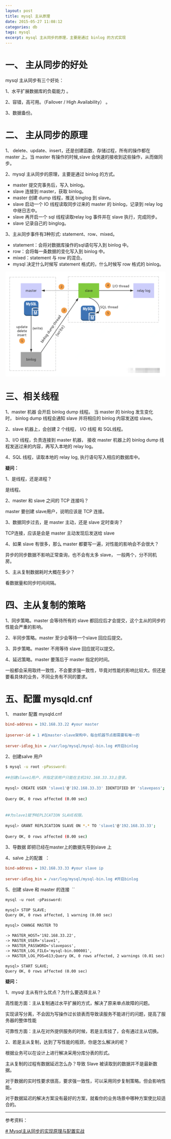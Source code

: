 ```yaml
---
layout: post
title: mysql 主从原理
date: 2015-05-27 11:08:12
categories: db  
tags: mysql 
excerpt: mysql 主从同步的原理，主要是通过 binlog 的方式实现
---
```

 
# 一、 主从同步的好处

mysql 主从同步有三个好处：

1、水平扩展数据库的负载能力 。

2、容错，高可用。（Failover / High Availability） 。

3、数据备份。
    
# 二、 主从同步的原理

1、 delete、update、insert，还是创建函数、存储过程，所有的操作都在 master 上。当 master 有操作的时候,slave 会快速的接收到这些操作，从而做同步。

2、mysql 主从同步的原理，主要是通过 binlog 的方式。

- master 提交完事务后，写入 binlog。
- slave 连接到 master，获取 binlog。
- master 创建 dump 线程，推送 binglog 到 slave。
- slave 启动一个 IO 线程读取同步过来的 master 的 binlog，记录到 relay log 中继日志中。
- slave 再开启一个 sql 线程读取relay log 事件并在 slave 执行，完成同步。
- slave 记录自己的 binglog。
  
3、主从同步事件有3种形式: statement、row、mixed。
 
- statement：会将对数据库操作的sql语句写入到 binlog 中。
- row：会将每一条数据的变化写入到 binlog 中。
- mixed：statement 与 row 的混合。
- mysql 决定什么时候写 statement 格式的，什么时候写 row 格式的 binlog。

![](./assets/db/mysql-2022-10-18_22-28-15.png)

# 三、相关线程

1、master 机器 会开启 binlog dump 线程。 当 master 的 binlog 发生变化时， binlog dump 线程会通知 slave 并将相应的 binlog 内容发送给 slave。 

2、slave 机器上，会创建 2 个线程， I/O 线程 和 SQL线程。 

3、I/O 线程，负责连接到 master 机器， 接收 master 机器上的 binlog dump 线程发送过来的内容，再写入本地的 relay log。

4、SQL 线程，读取本地的 relay log, 执行语句写入相应的数据库中。 

  
**疑问：** 

1、是线程，还是进程？ 

是线程。

2、master 和 slave 之间的 TCP 连接吗？ 

master 要创建 slave用户，说明应该是 TCP 连接。

3、数据同步过去，是 master 主动，还是 slave 定时查询？

TCP连接，应该是会是 master 主动发现后发送给 slave

4、如果 slave 有很多，那么 master 都要写一遍，对性能的影响会不会很大？

异步的同步数据不影响正常查询，也不会有太多 slave， 一般两个，分不同机房。

5、主从复制数据耗时大概在多少？ 

看数据量和同步时间间隔。


# 四、主从复制的策略

1、同步策略。master 会等待所有的 slave 都回应后才会提交，这个主从的同步的性能会严重的影响。

2、半同步策略。master 至少会等待一个slave 回应后提交。

3、异步策略。master 不用等待 slave 回应就可以提交。 

4、延迟策略。master 要落后于 master 指定的时间。

  
一般都会采用取终一致性，不会要求强一致性，毕竟对性能的影响比较大。但还是要看具体的业务，不同业务有不同的要求。


# 五、配置 mysqld.cnf 

1、 master 配置 mysqld.cnf 
    
```ini
bind-address = 192.168.33.22 #your master

ipserver-id = 1 #在master-slave架构中，每台机器节点都需要有唯一的

server-idlog_bin = /var/log/mysql/mysql-bin.log #开启binlog 
```

2、创建salve 用户

```sh
$ mysql -u root -pPassword:

##创建slave1用户，并指定该用户只能在主机192.168.33.33上登录。

mysql> CREATE USER 'slave1'@'192.168.33.33' IDENTIFIED BY 'slavepass';

Query OK, 0 rows affected (0.00 sec)


##为slave1赋予REPLICATION SLAVE权限。

mysql> GRANT REPLICATION SLAVE ON *.* TO 'slave1'@'192.168.33.33';

Query OK, 0 rows affected (0.00 sec)
```

3、导数据 即把已经在master上的数据先导到slave 上  

4、salve 上的配置  ：

```ini
bind-address = 192.168.33.33 #your slave ip

server-idlog_bin = /var/log/mysql/mysql-bin.log #开启binlog

```
  
5、创建 slave 和 master 的连接 
``
```
mysql -u root -pPassword:

mysql> STOP SLAVE;
Query OK, 0 rows affected, 1 warning (0.00 sec)

mysql> CHANGE MASTER TO

-> MASTER_HOST='192.168.33.22',
-> MASTER_USER='slave1',
-> MASTER_PASSWORD='slavepass',
-> MASTER_LOG_FILE='mysql-bin.000001',
-> MASTER_LOG_POS=613;Query OK, 0 rows affected, 2 warnings (0.01 sec)

mysql> START SLAVE;
Query OK, 0 rows affected (0.00 sec)
```


**疑问：**

1、mysql 主从有什么优点？为什么要选择主从？

高性能方面：主从复制通过水平扩展的方式，解决了原来单点故障的问题。

实现读写分离，不会因为写操作过长锁表而导致读服务不能进行的问题，提高了服务器的整体性能

可靠性方面：主从在对外提供服务的时候，若是主库挂了，会有通过主从切换。


2、若是主从复制，达到了写性能的瓶颈，你是怎么解决的呢？

根据业务可以在设计上进行解决采用分库分表的形式。

主从复制的过程有数据延迟怎么办？导致 Slave 被读取到的数据并不是最新数据。

对于数据的实时性要求很高，要求强一致性，可以采用同步复制策略。但会影响性能。

对于数据延迟的解决方案没有最好的方案，就看你的业务场景中哪种方案使比较适合的。

---
参考资料：

[# Mysql主从同步的实现原理与配置实战](https://zhuanlan.zhihu.com/p/89796383)
